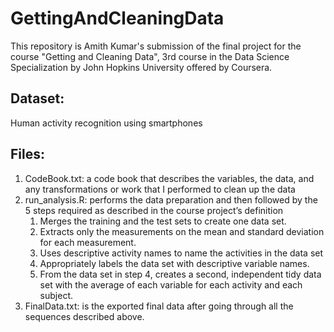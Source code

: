 # GettingAndCleaningData
This repository is Amith Kumar's submission of the final project for the course "Getting and Cleaning Data", 3rd course in the Data Science Specialization by John Hopkins University offered by Coursera.  

## Dataset:  
Human activity recognition using smartphones

## Files:  
1. CodeBook.txt: a code book that describes the variables, the data, and any transformations or work that I performed to clean up the data
2. run_analysis.R: performs the data preparation and then followed by the 5 steps required as described in the course project’s definition  
	1. Merges the training and the test sets to create one data set.
	2. Extracts only the measurements on the mean and standard deviation for each measurement.
	3. Uses descriptive activity names to name the activities in the data set
	4. Appropriately labels the data set with descriptive variable names.
	5. From the data set in step 4, creates a second, independent tidy data set with the average of each variable for each activity and each subject.
3. FinalData.txt: is the exported final data after going through all the sequences described above.
